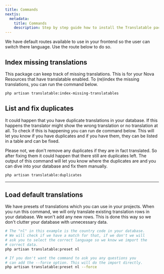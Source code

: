 ```yaml
---
title: Commands
nextjs:
  metadata:
    title: Commands
    description: Step by step guide how to install the Translatable package.
---
```


We have default routes available to use in your frontend so the user can switch there language. Use the route below to do so.


## Index missing translations

This package can keep track of missing translations. This is for your Nova Resources that have translatable enabled. To (re)index the missing translations, you can run the command below.

```bash
php artisan translatable:index-missing-translatables
```


## List and fix duplicates

It could happen that you have duplicate translations in your database. If this happens the translator might show the wrong translation or no translation at all. To check if this is happening you can run de command below. This will let you know if you have duplicates and if you have them, they can be listed in a table and can be fixed.

Please not, we don't remove any duplicates if they are in fact translated. So after fixing them it could happen that there still are duplicates left. The output of this command will let you know where the duplicates are and you can dive into your database and fix them manually.

```bash
php artisan translatable:duplicates
```

---

## Load default translations

We have presets of translations which you can use in your projects. When you run this command, we will only translate existing translation rows in your database. We won't add any new rows. This is done this way so we don't clutter your database with unnecessary data.

```bash
# The "nl" in this example is the country code in your database.
# We will check if we have a match for that, if we don't we will
# ask you to select the correct language so we know we import the
# correct data.
php artisan translatable:preset nl

# If you don't want the command to ask you any questions you
# can add the --force option. This will do the import directly.
php artisan translatable:preset nl --force
```
